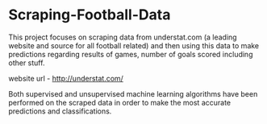# Scraping-Football-Data
This project focuses on scraping data from understat.com (a leading website and source for all football related) and then using this data to make predictions regarding results of games, number of goals scored including other stuff.

website url - http://understat.com/

Both supervised and unsupervised machine learning algorithms have been performed on the scraped data in order to make the most accurate predictions and classifications.

